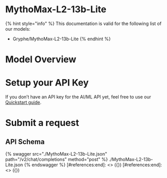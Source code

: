 [#references:start]: <> ({ "template": "openapi" })
[#references:start]: <> ({ "template": "openapi" })
# MythoMax-L2-13b-Lite

{% hint style="info" %}
This documentation is valid for the following list of our models:
* Gryphe/MythoMax-L2-13b-Lite
{% endhint %}

# Model Overview


# Setup your API Key
If you don’t have an API key for the AI/ML API yet, feel free to use our [Quickstart guide](https://docs.aimlapi.com/quickstart/setting-up).

# Submit a request
## API Schema
{% swagger src="./MythoMax-L2-13b-Lite.json" path="/v2/chat/completions" method="post" %}
./MythoMax-L2-13b-Lite.json
{% endswagger %}
[#references:end]: <> ({})
[#references:end]: <> ({})